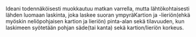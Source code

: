 Ideani todennäköisesti muokkautuu matkan varrella, mutta lähtökohtaisesti lähden luomaan laskinta, joka laskee suoran ympyräKartion ja -lieriön(ehkä myöskin neliöpohjaisen kartion ja lieriön) pinta-alan sekä tilavuuden, kun laskimeen syötetään pohjan säde(tai kanta) sekä kartion/lieriön korkeus.
